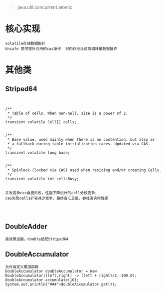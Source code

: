 >java.util.concurrent.atomic

# 核心实现

```plain
volatile存储数据指针
Unsafe 提供提针引用的cas操作  对内存地址读取偏移量数据操作
```


# 其他类

## Striped64

```plain


/**
 * Table of cells. When non-null, size is a power of 2.
 */
transient volatile Cell[] cells;


/**
 * Base value, used mainly when there is no contention, but also as
 * a fallback during table initialization races. Updated via CAS.
 */
transient volatile long base;


/**
 * Spinlock (locked via CAS) used when resizing and/or creating Cells.
 */
transient volatile int cellsBusy;


并发竞争cas自旋失败，性能下降设计的cell分段竞争，
cas失败cells扩容减少竞争，最终会汇总值，吞吐高实时性差




```


## DoubleAdder

```plain
高效累加器，double适配Striped64
```
## DoubleAccumulator

```plain
允许自定义累加函数
DoubleAccumulator doubleAccumulator = new DoubleAccumulator((left,right) -> (left + right)/2,-100.0);
doubleAccumulator.accumulate(10);
System.out.println("###"+doubleAccumulator.get());
```


